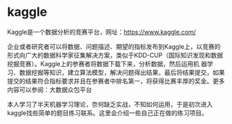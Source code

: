 # kaggle
Kaggle是一个数据分析的竞赛平台，网址：https://www.kaggle.com/

企业或者研究者可以将数据、问题描述、期望的指标发布到Kaggle上，以竞赛的形式向广大的数据科学家征集解决方案，类似于KDD-CUP（国际知识发现和数据挖掘竞赛）。Kaggle上的参赛者将数据下载下来，分析数据，然后运用机
器学习、数据挖掘等知识，建立算法模型，解决问题得出结果，最后将结果提交，如果提交的结果符合指标要求并且在参赛者中排名第一，将获得比赛丰厚的奖金。更多内容可以参阅：大数据众包平台

本人学习了半天机器学习理论，奈何缺乏实战，不知如何运用，于是初次进入kaggle找些简单的题目练习联系。这里会介绍一些自己正在做的练习项目。
